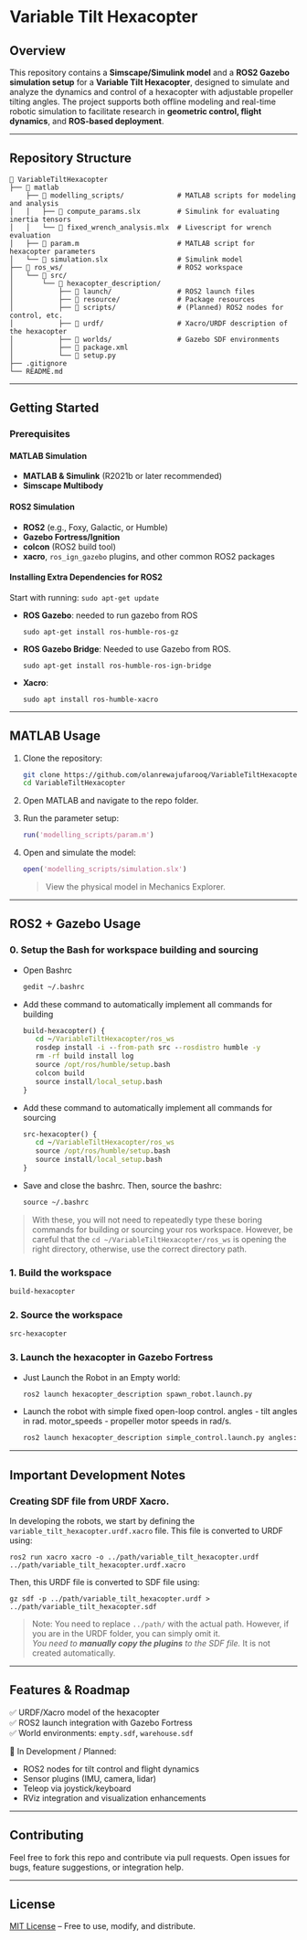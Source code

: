 # Variable Tilt Hexacopter

## Overview

This repository contains a **Simscape/Simulink model** and a **ROS2 Gazebo simulation setup** for a **Variable Tilt Hexacopter**, designed to simulate and analyze the dynamics and control of a hexacopter with adjustable propeller tilting angles. The project supports both offline modeling and real-time robotic simulation to facilitate research in **geometric control, flight dynamics**, and **ROS-based deployment**.

---

## Repository Structure

```plaintext
📂 VariableTiltHexacopter
├── 📁 matlab
    ├── 📁 modelling_scripts/             # MATLAB scripts for modeling and analysis
│   │   ├── 📄 compute_params.slx         # Simulink for evaluating inertia tensors
│   │   └── 📄 fixed_wrench_analysis.mlx  # Livescript for wrench evaluation
│   ├── 📄 param.m                        # MATLAB script for hexacopter parameters
│   └── 📄 simulation.slx                 # Simulink model
├── 📁 ros_ws/                            # ROS2 workspace
│   └── 📁 src/
│       └── 📁 hexacopter_description/
│           ├── 📁 launch/                # ROS2 launch files
│           ├── 📁 resource/              # Package resources
│           ├── 📁 scripts/               # (Planned) ROS2 nodes for control, etc.
│           ├── 📁 urdf/                  # Xacro/URDF description of the hexacopter
│           ├── 📁 worlds/                # Gazebo SDF environments
│           ├── 📄 package.xml
│           └── 📄 setup.py
├── .gitignore
└── README.md
```

---

## Getting Started

### Prerequisites

#### MATLAB Simulation
- **MATLAB & Simulink** (R2021b or later recommended)
- **Simscape Multibody**

#### ROS2 Simulation
- **ROS2** (e.g., Foxy, Galactic, or Humble)
- **Gazebo Fortress/Ignition**
- **colcon** (ROS2 build tool)
- **xacro**, `ros_ign_gazebo` plugins, and other common ROS2 packages

#### Installing Extra Dependencies for ROS2

Start with running: ` sudo apt-get update `

- **ROS Gazebo**: needed to run gazebo from ROS
   ```
   sudo apt-get install ros-humble-ros-gz
   ```
- **ROS Gazebo Bridge**: Needed to use Gazebo from ROS.  
   ```
   sudo apt-get install ros-humble-ros-ign-bridge
   ```
- **Xacro**:    
   ```
   sudo apt install ros-humble-xacro
   ```


---

## MATLAB Usage

1. Clone the repository:
   ```bash
   git clone https://github.com/olanrewajufarooq/VariableTiltHexacopter.git
   cd VariableTiltHexacopter
   ```

2. Open MATLAB and navigate to the repo folder.

3. Run the parameter setup:
   ```matlab
   run('modelling_scripts/param.m')
   ```

4. Open and simulate the model:
   ```matlab
   open('modelling_scripts/simulation.slx')
   ```

   > View the physical model in Mechanics Explorer.

---

## ROS2 + Gazebo Usage

### 0. Setup the Bash for workspace building and sourcing
- Open Bashrc
   ```cmd
   gedit ~/.bashrc
   ```
- Add these command to automatically implement all commands for building
   ```cmd
   build-hexacopter() {
      cd ~/VariableTiltHexacopter/ros_ws
      rosdep install -i --from-path src --rosdistro humble -y
      rm -rf build install log
      source /opt/ros/humble/setup.bash
      colcon build
      source install/local_setup.bash
   }
   ```

- Add these command to automatically implement all commands for sourcing
   ```cmd
   src-hexacopter() {
      cd ~/VariableTiltHexacopter/ros_ws
      source /opt/ros/humble/setup.bash
      source install/local_setup.bash
   }
   ```
- Save and close the bashrc. Then, source the bashrc:
   ```cmd
   source ~/.bashrc
   ```

 > With these, you will not need to repeatedly type these boring commands for building or sourcing your ros workspace. However, be careful that the `cd ~/VariableTiltHexacopter/ros_ws` is opening the right directory, otherwise, use the correct directory path.

### 1. Build the workspace
```bash
build-hexacopter
```

### 2. Source the workspace
```bash
src-hexacopter
```

### 3. Launch the hexacopter in Gazebo Fortress

- Just Launch the Robot in an Empty world:
   ```bash
   ros2 launch hexacopter_description spawn_robot.launch.py
   ```

- Launch the robot with simple fixed open-loop control. angles - tilt angles in rad. motor_speeds - propeller motor speeds in rad/s.
   ```bash
   ros2 launch hexacopter_description simple_control.launch.py angles:="[0.0, 0.0, 0.0, 0.0, 0.0, 0.0]" motor_speeds:="[800.0, 800.0, 800.0, 800.0, 800.0, 800.0]"

   ```

---

## Important Development Notes

### Creating SDF file from URDF Xacro.
In developing the robots, we start by defining the ```variable_tilt_hexacopter.urdf.xacro``` file. This file is converted to URDF using:
```
ros2 run xacro xacro -o ../path/variable_tilt_hexacopter.urdf ../path/variable_tilt_hexacopter.urdf.xacro
```

Then, this URDF file is converted to SDF file using:
```
gz sdf -p ../path/variable_tilt_hexacopter.urdf > ../path/variable_tilt_hexacopter.sdf
```

> Note: You need to replace ```../path/``` with the actual path. However, if you are in the URDF folder, you can simply omit it.  
> *You need to **manually copy the plugins** to the SDF file.* It is not created automatically.

---

## Features & Roadmap

✅ URDF/Xacro model of the hexacopter  
✅ ROS2 launch integration with Gazebo Fortress  
✅ World environments: `empty.sdf`, `warehouse.sdf`  

🚧 In Development / Planned:
- ROS2 nodes for tilt control and flight dynamics
- Sensor plugins (IMU, camera, lidar)
- Teleop via joystick/keyboard
- RViz integration and visualization enhancements

---

## Contributing

Feel free to fork this repo and contribute via pull requests. Open issues for bugs, feature suggestions, or integration help.

---

## License

[MIT License](LICENSE) – Free to use, modify, and distribute.

